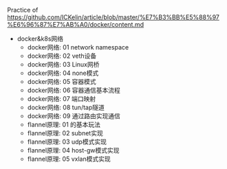 Practice of https://github.com/ICKelin/article/blob/master/%E7%B3%BB%E5%88%97%E6%96%87%E7%AB%A0/docker/content.md


- docker&k8s网络
  - docker网络: 01 network namespace
  - docker网络: 02 veth设备
  - docker网络: 03 Linux网桥
  - docker网络: 04 none模式
  - docker网络: 05 容器模式
  - docker网络: 06 容器通信基本流程
  - docker网络: 07 端口映射
  - docker网络: 08 tun/tap隧道
  - docker网络: 09 通过路由实现通信
  - flannel原理: 01 的基本玩法
  - flannel原理: 02 subnet实现
  - flannel原理: 03 udp模式实现
  - flannel原理: 04 host-gw模式实现
  - flannel原理: 05 vxlan模式实现




